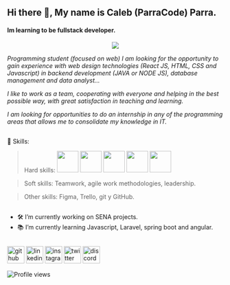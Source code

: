 <head> <link rel="stylesheet" href="https://cdn.jsdelivr.net/gh/devicons/devicon@v2.14.0/devicon.min.css"> </head>

## Hi there 👋, My name is Caleb (ParraCode) Parra.
#### Im learning to be fullstack developer.
<div align="center">
  <img src="https://user-images.githubusercontent.com/71718050/147854447-ab841e66-979e-4b8b-ac84-0639bb8fd039.png" />
</div>

*Programming student (focused on web) I am looking for the opportunity to gain experience with web design technologies (React JS, HTML, CSS and Javascript) in backend development (JAVA or NODE JS), database management and data analyst...*

*I like to work as a team, cooperating with everyone and helping in the best possible way, with great satisfaction in teaching and learning.*

*I am looking for opportunities to do an internship in any of the programming areas that allows me to consolidate my knowledge in IT.*

##

🧠 Skills:  

>Hard skills: <img width="50px" src="https://cdn.jsdelivr.net/gh/devicons/devicon/icons/java/java-original-wordmark.svg" /> <img width="50px" src="https://cdn.jsdelivr.net/gh/devicons/devicon/icons/javascript/javascript-original.svg" /> <img width="50px" src="https://cdn.jsdelivr.net/gh/devicons/devicon/icons/mysql/mysql-original-wordmark.svg" /> <img width="50px" src="https://cdn.jsdelivr.net/gh/devicons/devicon/icons/html5/html5-original-wordmark.svg" /> <img width="50px" src="https://cdn.jsdelivr.net/gh/devicons/devicon/icons/css3/css3-original-wordmark.svg" />

>Soft skills: Teamwork, agile work methodologies, leadership.

>Other skills: Figma, Trello, git y GitHub.

##
- 🛠 I’m currently working on SENA projects. 
- 📚 I’m currently learning Javascript, Laravel, spring boot and angular.


##


 ##
 
[<img src='https://cdn.jsdelivr.net/npm/simple-icons@3.0.1/icons/github.svg' alt='github' height='40'>](https://github.com/1001-caleb)        [<img src='https://cdn.jsdelivr.net/npm/simple-icons@3.0.1/icons/linkedin.svg' alt='linkedin' height='40'>](https://www.linkedin.com/in/caleb-parra/) [<img src='https://cdn.jsdelivr.net/npm/simple-icons@3.0.1/icons/instagram.svg' alt='instagram' height='40'>](https://www.instagram.com/https://www.instagram.com/parracode_/?hl=es-la/) 
[<img src='https://cdn.jsdelivr.net/npm/simple-icons@3.0.1/icons/twitter.svg' alt='twitter' height='40'>](https://twitter.com/https://twitter.com/ParraCode_)  [<img src='https://cdn.jsdelivr.net/npm/simple-icons@3.0.1/icons/discord.svg' alt='discord' height='40'>](discord.io/Guides4A)  


![Profile views](https://gpvc.arturio.dev/1001-caleb)  

